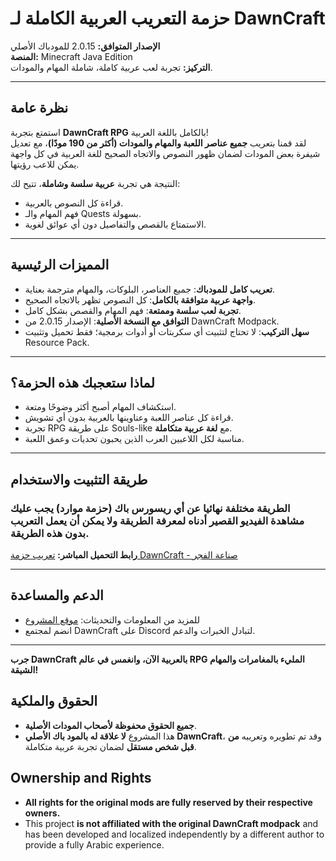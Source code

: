 # حزمة التعريب العربية الكاملة لـ DawnCraft

**الإصدار المتوافق:** 2.0.15 للمودباك الأصلي  
**المنصة:** Minecraft Java Edition   
**التركيز:** تجربة لعب عربية كاملة، شاملة المهام والمودات.

***

## نظرة عامة

استمتع بتجربة **DawnCraft RPG** بالكامل باللغة العربية!  
لقد قمنا بتعريب **جميع عناصر اللعبة والمهام والمودات (أكثر من 190 مودًا)**، مع تعديل شيفرة بعض المودات لضمان ظهور النصوص والاتجاه الصحيح للغة العربية في كل واجهة يمكن للاعب رؤيتها.

النتيجة هي تجربة **عربية سلسة وشاملة**، تتيح لك:

*   قراءة كل النصوص بالعربية.
*   فهم المهام والـ Quests بسهولة.
*   الاستمتاع بالقصص والتفاصيل دون أي عوائق لغوية.

***

## المميزات الرئيسية

*   **تعريب كامل للمودباك**: جميع العناصر، البلوكات، والمهام مترجمة بعناية.
*   **واجهة عربية متوافقة بالكامل**: كل النصوص تظهر بالاتجاه الصحيح.
*   **تجربة لعب سلسة وممتعة**: فهم المهام والقصص بشكل كامل.
*   **التوافق مع النسخة الأصلية**: الإصدار 2.0.15 من DawnCraft Modpack.
*   **سهل التركيب**: لا تحتاج لتثبيت أي سكربتات أو أدوات برمجية؛ فقط تحميل وتثبيت Resource Pack.

***

## لماذا ستعجبك هذه الحزمة؟

*   استكشاف المهام أصبح أكثر وضوحًا ومتعة.
*   قراءة كل عناصر اللعبة وعناوينها بالعربية بدون أي تشويش.
*   تجربة RPG على طريقة Souls-like مع **لغة عربية متكاملة**.
*   مناسبة لكل اللاعبين العرب الذين يحبون تحديات وعمق اللعبة.

***

## طريقة التثبيت والاستخدام

### الطريقة مختلفة نهائيا عن أي ريسورس باك (حزمة موارد) يجب عليك مشاهدة الفيديو القصير أدناه لمعرفة الطريقة ولا يمكن أن يعمل التعريب بدون هذه الطريقة.

**رابط التحميل المباشر:** [تعريب حزمة DawnCraft - صناعة الفجر](#)

***

## الدعم والمساعدة

*   للمزيد من المعلومات والتحديثات: [موقع المشروع](https://www.pro-osamah.com/)
*   انضم لمجتمع DawnCraft على Discord لتبادل الخبرات والدعم.

***

**جرب DawnCraft بالعربية الآن، وانغمس في عالم RPG المليء بالمغامرات والمهام الشيقة!**

## الحقوق والملكية

*   **جميع الحقوق محفوظة لأصحاب المودات الأصلية**.
*   هذا المشروع **لا علاقة له بالمود باك الأصلي DawnCraft**، وقد تم تطويره وتعريبه **من قبل شخص مستقل** لضمان تجربة عربية متكاملة.

## Ownership and Rights

*   **All rights for the original mods are fully reserved by their respective owners.**
*   This project **is not affiliated with the original DawnCraft modpack** and has been developed and localized independently by a different author to provide a fully Arabic experience.
